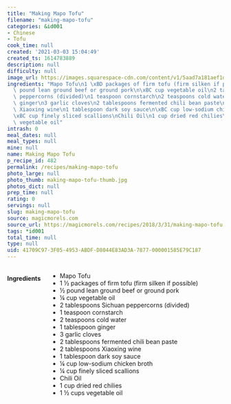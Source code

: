 ```yaml
---
title: "Making Mapo Tofu"
filename: "making-mapo-tofu"
categories: &id001
- Chinese
- Tofu
cook_time: null
created: '2021-03-03 15:04:49'
created_ts: 1614783889
description: null
difficulty: null
image_url: https://images.squarespace-cdn.com/content/v1/5aad7a181aef1dd83ca17bdb/1522540938936-NCNMAABV8SZNFT9Q0DP5/ke17ZwdGBToddI8pDm48kLkXF2pIyv_F2eUT9F60jBl7gQa3H78H3Y0txjaiv_0fDoOvxcdMmMKkDsyUqMSsMWxHk725yiiHCCLfrh8O1z4YTzHvnKhyp6Da-NYroOW3ZGjoBKy3azqku80C789l0iyqMbMesKd95J-X4EagrgU9L3Sa3U8cogeb0tjXbfawd0urKshkc5MgdBeJmALQKw/mapo_1?format=2500w
ingredients: "Mapo Tofu\n1 \xBD packages of firm tofu (firm silken if possible)\n\xBD\
  \ pound lean ground beef or ground pork\n\xBC cup vegetable oil\n2 tablespoons Sichuan\
  \ peppercorns (divided)\n1 teaspoon cornstarch\n2 teaspoons cold water\n1 tablespoon\
  \ ginger\n3 garlic cloves\n2 tablespoons fermented chili bean paste\n2 tablespoons\
  \ Xiaoxing wine\n1 tablespoon dark soy sauce\n\xBC cup low-sodium chicken broth\n\
  \xBC cup finely sliced scallions\nChili Oil\n1 cup dried red chilies\n1 \xBD cups\
  \ vegetable oil"
intrash: 0
meal_dates: null
meal_types: null
mine: null
name: Making Mapo Tofu
p_recipe_id: 482
permalink: /recipes/making-mapo-tofu
photo_large: null
photo_thumb: making-mapo-tofu-thumb.jpg
photos_dict: null
prep_time: null
rating: 0
servings: null
slug: making-mapo-tofu
source: magicmorels.com
source_url: https://magicmorels.com/recipes/2018/3/31/making-mapo-tofu
tags: *id001
total_time: null
type: null
uid: 41709C97-3F05-4953-ABDF-D8044E83AD3A-7877-000001585E79C187
---
```

<div class="large-8 medium-7 columns" id="writeup">	</div><!-- #writeup -->
</div><!-- #row-one -->
<div class="row" id="row-two">	<div class="medium-4 small-5 columns" id="ingredients"><h4>Ingredients</h4><div class="box box-ingredients content"><ul>
<li>Mapo Tofu</li>
<li>1 ½ packages of firm tofu (firm silken if possible)</li>
<li>½ pound lean ground beef or ground pork</li>
<li>¼ cup vegetable oil</li>
<li>2 tablespoons Sichuan peppercorns (divided)</li>
<li>1 teaspoon cornstarch</li>
<li>2 teaspoons cold water</li>
<li>1 tablespoon ginger</li>
<li>3 garlic cloves</li>
<li>2 tablespoons fermented chili bean paste</li>
<li>2 tablespoons Xiaoxing wine</li>
<li>1 tablespoon dark soy sauce</li>
<li>¼ cup low-sodium chicken broth</li>
<li>¼ cup finely sliced scallions</li>
<li>Chili Oil</li>
<li>1 cup dried red chilies</li>
<li>1 ½ cups vegetable oil</li>
</ul>
</div>	</div>	<div class="medium-6 small-7 columns" id="directions">	</div>